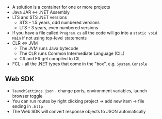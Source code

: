 - A solution is a container for one or more projects
- Java JAR <=> .NET Assembly
- LTS and STS .NET versions
	- STS - 1.5 years, odd numbered versions
	- LTS - 3 years, even numbered versions
- If you have a file called `Program.cs` all the code will go into a `static void Main` if not using top-level statements
- CLR <=> JVM
	- The JVM runs Java bytecode
	- The CLR runs Common Intermediate Language (CIL)
	- C# and F# get compiled to CIL
- FCL - all the .NET types that come in the "box", e.g. `System.Console`

## Web SDK
- `launchSettings.json` - change ports, environment variables, launch browser toggle
- You can run routes by right clicking project -> add new item -> file ending in `.http`
- The Web SDK will convert response objects to JSON automatically